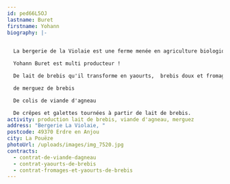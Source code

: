 ```yaml
---
id: ped66L5OJ
lastname: Buret
firstname: Yohann
biography: |-
  

  La bergerie de la Violaie est une ferme menée en agriculture biologique.

  Yohann Buret est multi producteur !

  De lait de brebis qu'il transforme en yaourts,  brebis doux et fromages

  de merguez de brebis

  De colis de viande d'agneau

  De crêpes et galettes tournées à partir de lait de brebis.
activity: production lait de brebis, viande d'agneau, merguez
address: "Bergerie La Violaie, "
postcode: 49370 Erdre en Anjou
city: La Pouëze
photoUrl: /uploads/images/img_7520.jpg
contracts:
  - contrat-de-viande-dagneau
  - contrat-yaourts-de-brebis
  - contrat-fromages-et-yaourts-de-brebis
---
```

